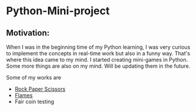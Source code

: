 # Python-Mini-project

## Motivation:
When I was in the beginning time of my Python learning, I was very curious to implement the concepts in real-time work but also in a funny way. That's where this idea came to my mind.
I started creating mini-games in Python. Some more things are also on my mind. Will be updating them in the future.

Some of my works are
- [Rock Paper Scissors](https://github.com/Bala-Subramanian-G/Python-Mini-project/tree/b83f6ecbd9a6b2365bdf4732be036cd709f01a0b/Rock%20Paper%20Scissor)
- [Flames](https://github.com/Bala-Subramanian-G/Python-Mini-project/tree/05ddd6898f5b4932592e3b9cb2021b4e74d3e2f3/FLAMES%20-%20Love%20Calculator)
- Fair coin testing
